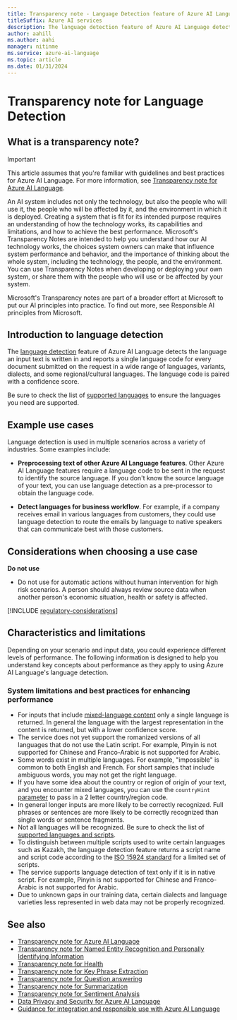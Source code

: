 ```yaml
---
title: Transparency note - Language Detection feature of Azure AI Language
titleSuffix: Azure AI services
description: The language detection feature of Azure AI Language detects the language an input text is written in and reports a single language code for every document submitted on the request in a wide range of languages, variants, dialects, and some regional/cultural languages. The language code is paired with a confidence score.
author: aahill
ms.author: aahi
manager: nitinme
ms.service: azure-ai-language
ms.topic: article
ms.date: 01/31/2024
---
```


# Transparency note for Language Detection

## What is a transparency note?

> [!IMPORTANT]
> This article assumes that you're familiar with guidelines and best practices for Azure AI Language. For more information, see [Transparency note for Azure AI Language](transparency-note.md).

An AI system includes not only the technology, but also the people who will use it, the people who will be affected by it, and the environment in which it is deployed. Creating a system that is fit for its intended purpose requires an understanding of how the technology works, its capabilities and limitations, and how to achieve the best performance. Microsoft's Transparency Notes are intended to help you understand how our AI technology works, the choices system owners can make that influence system performance and behavior, and the importance of thinking about the whole system, including the technology, the people, and the environment. You can use Transparency Notes when developing or deploying your own system, or share them with the people who will use or be affected by your system.

Microsoft's Transparency notes are part of a broader effort at Microsoft to put our AI principles into practice. To find out more, see Responsible AI principles from Microsoft.

## Introduction to language detection

The [language detection](/azure/ai-services/language-service/language-detection/overview) feature of Azure AI Language detects the language an input text is written in and reports a single language code for every document submitted on the request in a wide range of languages, variants, dialects, and some regional/cultural languages. The language code is paired with a confidence score.

Be sure to check the list of [supported languages](/azure/ai-services/language-service/language-detection/language-support) to ensure the languages you need are supported.

## Example use cases

Language detection is used in multiple scenarios across a variety of industries. Some examples include:

* **Preprocessing text of other Azure AI Language features**. Other Azure AI Language features require a language code to be sent in the request to identify the source language. If you don't know the source language of your text, you can use language detection as a pre-processor to obtain the language code.

* **Detect languages for business workflow**. For example, if a company receives email in various languages from customers, they could use language detection to route the emails by language to native speakers that can communicate best with those customers.

## Considerations when choosing a use case

**Do not use** 
* Do not use for automatic actions without human intervention for high risk scenarios.  A person should always review source data when another person's economic situation, health or safety is affected.

[!INCLUDE [regulatory-considerations](../includes/regulatory-considerations.md)]

## Characteristics and limitations

Depending on your scenario and input data, you could experience different levels of performance. The following information is designed to help you understand key concepts about performance as they apply to using Azure AI Language's language detection.

### System limitations and best practices for enhancing performance

* For inputs that include [mixed-language content](/azure/ai-services/language-service/language-detection/how-to/call-api) only a single language is returned. In general the language with the largest representation in the content is returned, but with a lower confidence score.
* The service does not yet support the romanized versions of all languages that do not use the Latin script. For example, Pinyin is not supported for Chinese and Franco-Arabic is not supported for Arabic.
* Some words exist in multiple languages. For example, "impossible" is common to both English and French. For short samples that include ambiguous words, you may not get the right language.  
* If you have some idea about the country or region of origin of your text, and you encounter mixed languages, you can use the `countryHint` [parameter](/azure/ai-services/language-service/language-detection/how-to/call-api#ambiguous-content) to pass in a 2 letter country/region code.
* In general longer inputs are more likely to be correctly recognized.  Full phrases or sentences are more likely to be correctly recognized than single words or sentence fragments.
* Not all languages will be recognized. Be sure to check the list of [supported languages and scripts](/azure/ai-services/language-service/language-detection/language-support).
* To distinguish between multiple scripts used to write certain languages such as Kazakh, the language detection feature returns a script name and script code according to the [ISO 15924 standard](https://wikipedia.org/wiki/ISO_15924) for a limited set of scripts.
* The service supports language detection of text only if it is in native script.  For example, Pinyin is not supported for Chinese and Franco-Arabic is not supported for Arabic.
* Due to unknown gaps in our training data, certain dialects and language varieties less represented in web data may not be properly recognized.

## See also

* [Transparency note for Azure AI Language](transparency-note.md)
* [Transparency note for Named Entity Recognition and Personally Identifying Information](transparency-note-named-entity-recognition.md)
* [Transparency note for Health](transparency-note-health.md)
* [Transparency note for Key Phrase Extraction](transparency-note-key-phrase-extraction.md)
* [Transparency note for Question answering](transparency-note-question-answering.md)
* [Transparency note for Summarization](transparency-note-extractive-summarization.md)
* [Transparency note for Sentiment Analysis](transparency-note-sentiment-analysis.md)
* [Data Privacy and Security for  Azure AI Language](data-privacy.md)
* [Guidance for integration and responsible use with Azure AI Language](guidance-integration-responsible-use.md)
